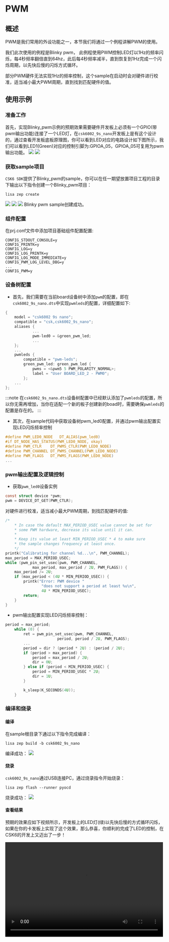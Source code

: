 # PWM

## 概述
PWM是我们常用的外设功能之一，本节我们将通过一个例程讲解PWM的使用。

我们此次使用的例程是Blinky pwm， 此例程使用PWM控制LED灯以1Hz的频率闪烁，每4秒频率翻倍直到64hz，此后每4秒频率减半，直到恢复到1Hz完成一个闪烁周期，以先快后慢的闪烁方式循环。

部分PWM硬件无法实现1Hz的频率控制，这个sample在启动时会对硬件进行校准，适当减小最大PWM周期，直到找到匹配硬件的值。

## 使用示例
### 准备工作
首先，实现Blinky_pwm示例的预期效果需要硬件开发板上必须有一个GPIO(带pwm输出功能)连接了一个LED灯，在`csk6002_9s_nano`开发板上是有这个设计的，通过查看开发板底板原理图，你可以看到LED对应的电路设计如下图所示，我们可以看到LED1(Green)对应的控制引脚为:GPIOA_05，GPIOA_05可复用为pwm输出功能。
![](./files/led_pin.png)
![](./files/blinky_pwm.png)

### 获取sample项目
`CSK6 SDK`提供了Blinky_pwm的sample，你可以在任一期望放置项目工程的目录下输出以下指令创建一个Blinky_pwm项目：
```
lisa zep create
```
![](./files/blinky_pwm01.png)
![](./files/blinky_pwm02.png)
![](./files/blinky_pwm03.png)
Blinky pwm sample创建成功。

### 组件配置
在prj.conf文件中添加项目基础组件配置配置:
```shell
CONFIG_STDOUT_CONSOLE=y
CONFIG_PRINTK=y
CONFIG_LOG=y
CONFIG_LOG_PRINTK=y
CONFIG_LOG_MODE_IMMEDIATE=y
CONFIG_PWM_LOG_LEVEL_DBG=y
...
CONFIG_PWM=y
```
### 设备树配置
- 首先，我们需要在当前board设备树中添加`pwm`的配置，即在`csk6002_9s_nano.dts`中实现`pwmleds`的配置，详细配置如下:
```c
{
    model = "csk6002 9s nano";
    compatible = "csk,csk6002_9s_nano";
    aliases {
            ...
            pwm-led0 = &green_pwm_led;
            ...
    };
    ...
    pwmleds {
		compatible = "pwm-leds";
		green_pwm_led: green_pwm_led {
			pwms = <&pwm5 5 PWM_POLARITY_NORMAL>;
			label = "User BOARD_LED_2 - PWM0";
		};
    ...
};
```
:::note
在`csk6002_9s_nano.dts`设备树配置中已经默认添加了`pwmleds`的配置，所以你无需再增加，当你在适配一个新的板子创建新的boad时，需要确保`pwmleds`的配置是存在的。
:::

- 其次，在sample代码中获取设备树pwm_led0配置，并通过pwm输出配置实现LED闪烁频率控制
```c
#define PWM_LED0_NODE	DT_ALIAS(pwm_led0)
#if DT_NODE_HAS_STATUS(PWM_LED0_NODE, okay)
#define PWM_CTLR	DT_PWMS_CTLR(PWM_LED0_NODE)
#define PWM_CHANNEL	DT_PWMS_CHANNEL(PWM_LED0_NODE)
#define PWM_FLAGS	DT_PWMS_FLAGS(PWM_LED0_NODE)
...

```
### pwm输出配置及逻辑控制 
- 获取`pwm_led0`设备实例
```c
const struct device *pwm;
pwm = DEVICE_DT_GET(PWM_CTLR);
```
对硬件进行校准，适当减小最大PWM周期，到找匹配硬件的值:
```c
/*
    * In case the default MAX_PERIOD_USEC value cannot be set for
    * some PWM hardware, decrease its value until it can.
    *
    * Keep its value at least MIN_PERIOD_USEC * 4 to make sure
    * the sample changes frequency at least once.
    */
printk("Calibrating for channel %d...\n", PWM_CHANNEL);
max_period = MAX_PERIOD_USEC;
while (pwm_pin_set_usec(pwm, PWM_CHANNEL,
            max_period, max_period / 2U, PWM_FLAGS)) {
    max_period /= 2U;
    if (max_period < (4U * MIN_PERIOD_USEC)) {
        printk("Error: PWM device "
                "does not support a period at least %u\n",
                4U * MIN_PERIOD_USEC);
        return;
    }
}
```
- pwm输出配置实现LED闪烁频率控制：
```c
period = max_period;
	while (0) {
		ret = pwm_pin_set_usec(pwm, PWM_CHANNEL,
				       period, period / 2U, PWM_FLAGS);
        ...
		period = dir ? (period * 2U) : (period / 2U);
		if (period > max_period) {
			period = max_period / 2U;
			dir = 0U;
		} else if (period < MIN_PERIOD_USEC) {
			period = MIN_PERIOD_USEC * 2U;
			dir = 1U;
		}

		k_sleep(K_SECONDS(4U));
	}
```

### 编译和烧录
#### 编译
在sample根目录下通过以下指令完成编译：
```
lisa zep build -b csk6002_9s_nano
```
编译成功：
![](./files/blinky_pwm_build.png)
#### 烧录
`csk6002_9s_nano`通过USB连接PC，通过烧录指令开始烧录：
```
lisa zep flash --runner pyocd
```
烧录成功：
![](./files/flash.png)

#### 查看结果 

预期的效果应如下视频所示，开发板上的LED灯(绿)以先快后慢的方式循环闪烁，如果在你的卡发板上实现了这个效果，那么恭喜，你顺利的完成了LED的控制，在CSK6的开发上又迈出了一步！

<video src="https://iflyos-external.oss-cn-shanghai.aliyuncs.com/public/lsopen/zephyr/%E6%96%87%E6%A1%A3%E8%A7%86%E9%A2%91%E4%BB%93/blinky_pwm.mp4" controls="controls" width="500" height="300">您的浏览器不支持播放该视频！</video>
